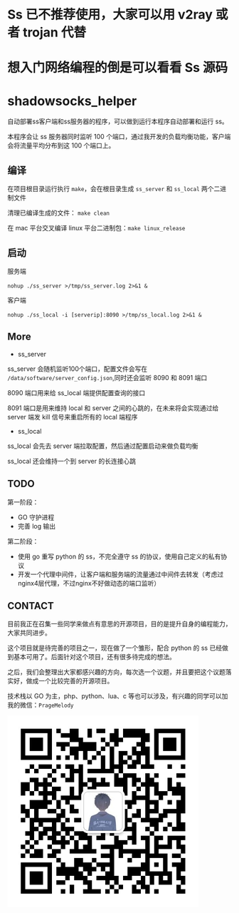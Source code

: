 # Ss 已不推荐使用，大家可以用 v2ray 或者 trojan 代替

# 想入门网络编程的倒是可以看看 Ss 源码

# shadowsocks_helper
自动部署ss客户端和ss服务器的程序，可以做到运行本程序自动部署和运行 ss。

本程序会让 ss 服务器同时监听 100 个端口，通过我开发的负载均衡功能，客户端会将流量平均分布到这 100 个端口上。

## 编译

在项目根目录运行执行 `make`，会在根目录生成 `ss_server` 和 `ss_local` 两个二进制文件

清理已编译生成的文件： `make clean`

在 mac 平台交叉编译 linux 平台二进制包：`make linux_release`

## 启动

服务端

`nohup ./ss_server >/tmp/ss_server.log 2>&1 &`

客户端

`nohup ./ss_local -i [serverip]:8090 >/tmp/ss_local.log 2>&1 &`


## More

- ss_server

ss_server 会随机监听100个端口，配置文件会写在 `/data/software/server_config.json`,同时还会监听 8090 和 8091 端口

8090 端口用来给 ss_local 端提供配置查询的接口

8091 端口是用来维持 local 和 server 之间的心跳的，在未来将会实现通过给 server 端发 kill 信号来重启所有的 local 端程序

- ss_local

ss_local 会先去 server 端拉取配置，然后通过配置启动来做负载均衡

ss_local 还会维持一个到 server 的长连接心跳

## TODO

第一阶段：
- GO 守护进程
- 完善 log 输出

第二阶段：
- 使用 go 重写 python 的 ss，不完全遵守 ss 的协议，使用自己定义的私有协议
- 开发一个代理中间件，让客户端和服务端的流量通过中间件去转发（考虑过nginx4层代理，不过nginx不好做动态的端口监听）

## CONTACT

目前我正在召集一些同学来做点有意思的开源项目，目的是提升自身的编程能力，大家共同进步。

这个项目就是待完善的项目之一，现在做了一个雏形，配合 python 的 ss 已经做到基本可用了。后面针对这个项目，还有很多待完成的想法。

之后，我们会整理出大家都感兴趣的方向，每次选一个议题，并且要把这个议题落实好，做成一个比较完善的开源项目。

技术栈以 GO 为主，php、python、lua、c 等也可以涉及，有兴趣的同学可以加我的微信：`PrageMelody`

![PrageMelody](wx.jpg)
